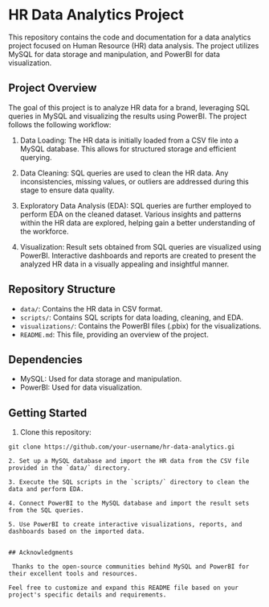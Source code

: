 # HR Data Analytics Project

This repository contains the code and documentation for a data analytics project focused on Human Resource (HR) data analysis. The project utilizes MySQL for data storage and manipulation, and PowerBI for data visualization.

## Project Overview

The goal of this project is to analyze HR data for a brand, leveraging SQL queries in MySQL and visualizing the results using PowerBI. The project follows the following workflow:

1. Data Loading: The HR data is initially loaded from a CSV file into a MySQL database. This allows for structured storage and efficient querying.

2. Data Cleaning: SQL queries are used to clean the HR data. Any inconsistencies, missing values, or outliers are addressed during this stage to ensure data quality.

3. Exploratory Data Analysis (EDA): SQL queries are further employed to perform EDA on the cleaned dataset. Various insights and patterns within the HR data are explored, helping gain a better understanding of the workforce.

4. Visualization: Result sets obtained from SQL queries are visualized using PowerBI. Interactive dashboards and reports are created to present the analyzed HR data in a visually appealing and insightful manner.

## Repository Structure

- `data/`: Contains the HR data in CSV format.
- `scripts/`: Contains SQL scripts for data loading, cleaning, and EDA.
- `visualizations/`: Contains the PowerBI files (.pbix) for the visualizations.
- `README.md`: This file, providing an overview of the project.

## Dependencies

- MySQL: Used for data storage and manipulation.
- PowerBI: Used for data visualization.

## Getting Started

1. Clone this repository:

```
git clone https://github.com/your-username/hr-data-analytics.gi

2. Set up a MySQL database and import the HR data from the CSV file provided in the `data/` directory.

3. Execute the SQL scripts in the `scripts/` directory to clean the data and perform EDA.

4. Connect PowerBI to the MySQL database and import the result sets from the SQL queries.

5. Use PowerBI to create interactive visualizations, reports, and dashboards based on the imported data.


## Acknowledgments

 Thanks to the open-source communities behind MySQL and PowerBI for their excellent tools and resources.

Feel free to customize and expand this README file based on your project's specific details and requirements.
